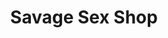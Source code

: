 ---
title: "Savage Sex Shop"
url: /ciudad-autonoma-de-buenos-aires/savage-sex-shop/
shop: Erotik
---
